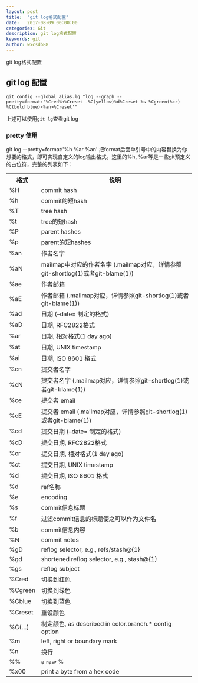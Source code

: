 ```yaml
---
layout: post
title:  "git log格式配置"
date:   2017-08-09 00:00:00
categories: Git
description: git log格式配置
keywords: git
author: wxcsdb88
---
```


git log格式配置

## git log 配置
```
git config --global alias.lg "log --graph --pretty=format:'%Cred%h%Creset -%C(yellow)%d%Creset %s %Cgreen(%cr) %C(bold blue)<%an>%Creset'"
```
上述可以使用`git lg`查看git log
### pretty 使用
git log --pretty=format:'%h %ar %an'
把format后面单引号中的内容替换为你想要的格式，即可实现自定义的log输出格式。这里的%h, %ar等是一些git预定义的占位符，完整的列表如下：

<table><tr><th>格式</th><th>说明</th></tr><tr><td>%H</td><td>commit hash</td></tr><tr><td>%h</td><td>commit的短hash</td></tr><tr><td>%T</td><td>tree hash</td></tr><tr><td>%t</td><td>tree的短hash</td></tr><tr><td>%P</td><td>parent hashes</td></tr><tr><td>%p</td><td>parent的短hashes</td></tr><tr><td>%an</td><td>作者名字</td></tr><tr><td>%aN</td><td>mailmap中对应的作者名字 (.mailmap对应，详情参照git-shortlog(1)或者git-blame(1))</td></tr><tr><td>%ae</td><td>作者邮箱</td></tr><tr><td>%aE</td><td>作者邮箱 (.mailmap对应，详情参照git-shortlog(1)或者git-blame(1))</td></tr><tr><td>%ad</td><td>日期 (–date= 制定的格式)</td></tr><tr><td>%aD</td><td>日期, RFC2822格式</td></tr><tr><td>%ar</td><td>日期, 相对格式(1 day ago)</td></tr><tr><td>%at</td><td>日期, UNIX timestamp</td></tr><tr><td>%ai</td><td>日期, ISO 8601 格式</td></tr><tr><td>%cn</td><td>提交者名字</td></tr><tr><td>%cN</td><td>提交者名字 (.mailmap对应，详情参照git-shortlog(1)或者git-blame(1))</td></tr><tr><td>%ce</td><td>提交者 email</td></tr><tr><td>%cE</td><td>提交者 email (.mailmap对应，详情参照git-shortlog(1)或者git-blame(1))</td></tr><tr><td>%cd</td><td>提交日期 (–date= 制定的格式)</td></tr><tr><td>%cD</td><td>提交日期, RFC2822格式</td></tr><tr><td>%cr</td><td>提交日期, 相对格式(1 day ago)</td></tr><tr><td>%ct</td><td>提交日期, UNIX timestamp</td></tr><tr><td>%ci</td><td>提交日期, ISO 8601 格式</td></tr><tr><td>%d</td><td>ref名称</td></tr><tr><td>%e</td><td>encoding</td></tr><tr><td>%s</td><td>commit信息标题</td></tr><tr><td>%f</td><td>过滤commit信息的标题使之可以作为文件名</td></tr><tr><td>%b</td><td>commit信息内容</td></tr><tr><td>%N</td><td>commit notes</td></tr><tr><td>%gD</td><td>reflog selector, e.g., refs/stash@{1}</td></tr><tr><td>%gd</td><td>shortened reflog selector, e.g., stash@{1}</td></tr><tr><td>%gs</td><td>reflog subject</td></tr><tr><td>%Cred</td><td>切换到红色</td></tr><tr><td>%Cgreen</td><td>切换到绿色</td></tr><tr><td>%Cblue</td><td>切换到蓝色</td></tr><tr><td>%Creset</td><td>重设颜色</td></tr><tr><td>%C(…)</td><td>制定颜色, as described in color.branch.* config option</td></tr><tr><td>%m</td><td>left, right or boundary mark</td></tr><tr><td>%n</td><td>换行</td></tr><tr><td>%%</td><td>a raw %</td></tr><tr><td>%x00</td><td>print a byte from a hex code</td></tr></table>
